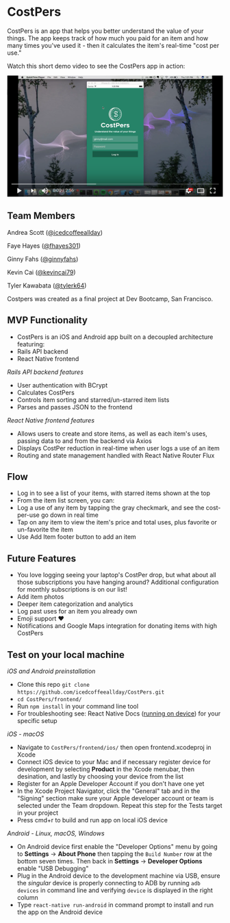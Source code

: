 # CostPers
CostPers is an app that helps you better understand the value of your things. The app keeps track of how much you paid for an item and how many times you've used it - then it calculates the item's real-time "cost per use."

Watch this short demo video to see the CostPers app in action:

[![alt text](https://raw.githubusercontent.com/icedcoffeeallday/CostPers/master/CostPers_on_YouTube.png)](https://www.youtube.com/watch?v=fcuIzBc5JEg&feature=youtu.be)


## Team Members
Andrea Scott ([@icedcoffeeallday](http://github.com/icedcoffeeallday))

Faye Hayes ([@fhayes301](http://github.com/fhayes301))

Ginny Fahs ([@ginnyfahs](http://github.com/ginnyfahs))

Kevin Cai ([@kevincai79](http://github.com/kevincai79))

Tyler Kawabata ([@tylerk64](http://github.com/tylerk64))

Costpers was created as a final project at Dev Bootcamp, San Francisco.

## MVP Functionality

* CostPers is an iOS and Android app built on a decoupled architecture featuring:
 * Rails API backend
 * React Native frontend

*Rails API backend features*
* User authentication with BCrypt
* Calculates CostPers
* Controls item sorting and starred/un-starred item lists
* Parses and passes JSON to the frontend

*React Native frontend features*
* Allows users to create and store items, as well as each item's uses, passing data to and from the backend via Axios
* Displays CostPer reduction in real-time when user logs a use of an item
* Routing and state management handled with React Native Router Flux

## Flow
* Log in to see a list of your items, with starred items shown at the top
* From the item list screen, you can:
 * Log a use of any item by tapping the gray checkmark, and see the cost-per-use go down in real time
 * Tap on any item to view the item's price and total uses, plus favorite or un-favorite the item
 * Use Add Item footer button to add an item

## Future Features
* You love logging seeing your laptop's CostPer drop, but what about all those subscriptions you have hanging around? Additional configuration for monthly subscriptions is on our list!
* Add item photos
* Deeper item categorization and analytics
* Log past uses for an item you already own
* Emoji support :heart:
* Notifications and Google Maps integration for donating items with high CostPers

## Test on your local machine
*iOS and Android preinstallation*
* Clone this repo `git clone https://github.com/icedcoffeeallday/CostPers.git`
* `cd CostPers/frontend/`
* Run `npm install` in your command line tool
* For troubleshooting see: React Native Docs ([running on device](https://facebook.github.io/react-native/docs/running-on-device.html)) for your specific setup

*iOS - macOS*
* Navigate to `CostPers/frontend/ios/` then open frontend.xcodeproj in Xcode
* Connect iOS device to your Mac and if necessary register device for development by selecting __Product__ in the Xcode menubar, then desination, and lastly by choosing your device from the list
* Register for an Apple Developer Account if you don't have one yet
* In the Xcode Project Navigator, click the "General" tab and in the "Signing" section make sure your Apple developer account or team is selected under the Team dropdown. Repeat this step for the Tests target in your project
* Press cmd+r to build and run app on local iOS device

*Android - Linux, macOS, Windows*
* On Android device first enable the "Developer Options" menu by going to __Settings__ → __About Phone__ then tapping the `Build Number` row at the bottom seven times. Then back in __Settings__ → __Developer Options__ enable "USB Debugging"
* Plug in the Android device to the development machine via USB, ensure the _singular_ device is properly connecting to ADB by running `adb devices` in command line and verifying `device` is displayed in the right column
* Type `react-native run-android` in command prompt to install and run the app on the Android device



